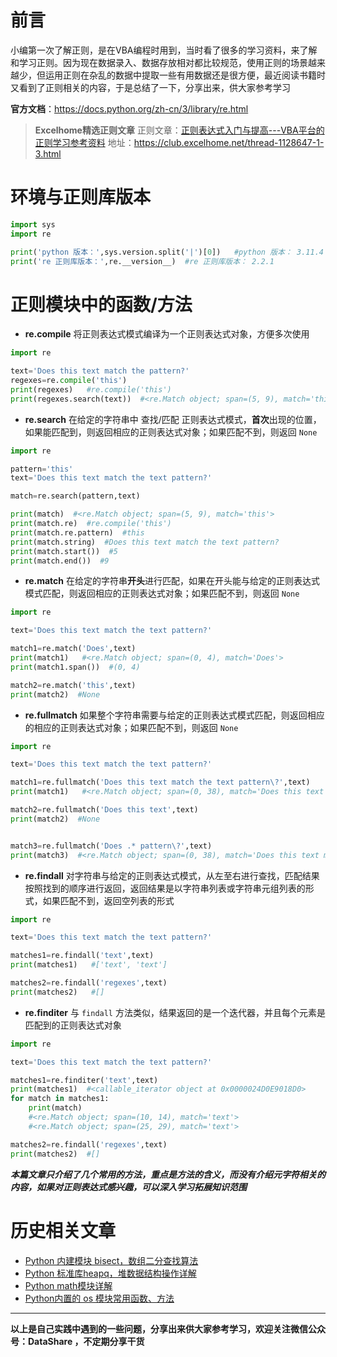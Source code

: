 # 前言
小编第一次了解正则，是在VBA编程时用到，当时看了很多的学习资料，来了解和学习正则。因为现在数据录入、数据存放相对都比较规范，使用正则的场景越来越少，但运用正则在杂乱的数据中提取一些有用数据还是很方便，最近阅读书籍时又看到了正则相关的内容，于是总结了一下，分享出来，供大家参考学习

**官方文档**：https://docs.python.org/zh-cn/3/library/re.html

>**Excelhome精选正则文章**
正则文章：[正则表达式入门与提高---VBA平台的正则学习参考资料](https://club.excelhome.net/thread-1128647-1-3.html)
地址：https://club.excelhome.net/thread-1128647-1-3.html

# 环境与正则库版本
```python
import sys
import re 

print('python 版本：',sys.version.split('|')[0])   #python 版本： 3.11.4
print('re 正则库版本：',re.__version__)  #re 正则库版本： 2.2.1
```
# 正则模块中的函数/方法
- **re.compile**
将正则表达式模式编译为一个正则表达式对象，方便多次使用
```python
import re

text='Does this text match the pattern?'
regexes=re.compile('this')
print(regexes)   #re.compile('this')
print(regexes.search(text))  #<re.Match object; span=(5, 9), match='this'>
```
- **re.search**
在给定的字符串中 查找/匹配 正则表达式模式，**首次**出现的位置，如果能匹配到，则返回相应的正则表达式对象；如果匹配不到，则返回 `None`
```python
import re

pattern='this'
text='Does this text match the text pattern?'

match=re.search(pattern,text)

print(match)  #<re.Match object; span=(5, 9), match='this'>
print(match.re)  #re.compile('this')
print(match.re.pattern)  #this
print(match.string)  #Does this text match the text pattern?
print(match.start())  #5
print(match.end())  #9
```
- **re.match**
在给定的字符串**开头**进行匹配，如果在开头能与给定的正则表达式模式匹配，则返回相应的正则表达式对象；如果匹配不到，则返回 `None`
```python
import re

text='Does this text match the text pattern?'

match1=re.match('Does',text)
print(match1)   #<re.Match object; span=(0, 4), match='Does'>
print(match1.span())  #(0, 4)

match2=re.match('this',text)
print(match2)  #None
```
- **re.fullmatch**
如果整个字符串需要与给定的正则表达式模式匹配，则返回相应的相应的正则表达式对象；如果匹配不到，则返回 `None`
```python
import re

text='Does this text match the text pattern?'

match1=re.fullmatch('Does this text match the text pattern\?',text)
print(match1)   #<re.Match object; span=(0, 38), match='Does this text match the text pattern?'>

match2=re.fullmatch('Does this text',text)
print(match2)  #None


match3=re.fullmatch('Does .* pattern\?',text)
print(match3)  #<re.Match object; span=(0, 38), match='Does this text match the text pattern?'>
```

- **re.findall**
对字符串与给定的正则表达式模式，从左至右进行查找，匹配结果按照找到的顺序进行返回，返回结果是以字符串列表或字符串元组列表的形式，如果匹配不到，返回空列表的形式
```python
import re

text='Does this text match the text pattern?'

matches1=re.findall('text',text)
print(matches1)   #['text', 'text']

matches2=re.findall('regexes',text)
print(matches2)   #[]
```
- **re.finditer**
与 `findall` 方法类似，结果返回的是一个迭代器，并且每个元素是匹配到的正则表达式对象
```python
import re

text='Does this text match the text pattern?'

matches1=re.finditer('text',text)
print(matches1)  #<callable_iterator object at 0x0000024D0E9018D0>
for match in matches1:
    print(match) 
    #<re.Match object; span=(10, 14), match='text'>   
    #<re.Match object; span=(25, 29), match='text'>

matches2=re.findall('regexes',text)
print(matches2)  #[]
```
***本篇文章只介绍了几个常用的方法，重点是方法的含义，而没有介绍元字符相关的内容，如果对正则表达式感兴趣，可以深入学习拓展知识范围***

# 历史相关文章
- [Python 内建模块 bisect，数组二分查找算法](https://www.jianshu.com/p/4dc970cd8505)
- [Python 标准库heapq，堆数据结构操作详解](https://www.jianshu.com/p/9d0287109b90)
- [Python math模块详解](https://www.jianshu.com/p/34ad567ec8ef)
- [Python内置的 os 模块常用函数、方法](https://www.jianshu.com/p/da3fb867471f)

**************************************************************************
**以上是自己实践中遇到的一些问题，分享出来供大家参考学习，欢迎关注微信公众号：DataShare ，不定期分享干货**
